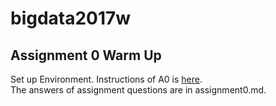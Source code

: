 # bigdata2017w

## Assignment 0 Warm Up 
Set up Environment. Instructions of A0 is [here](https://lintool.github.io/bigdata-2017w/assignment0.html).  
The answers of assignment questions are in assignment0.md.